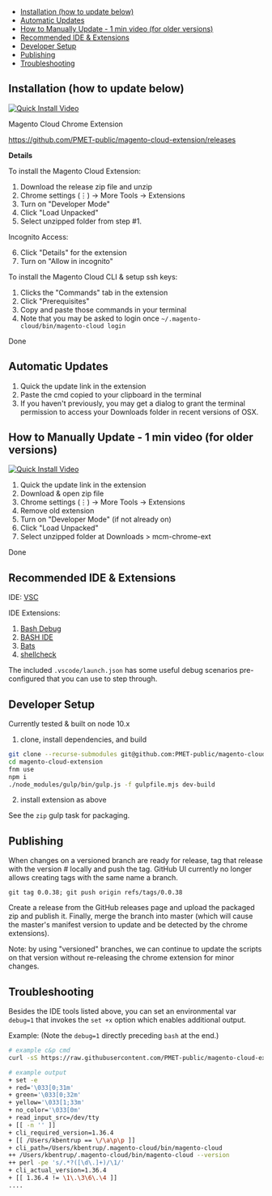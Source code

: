 - [Installation (how to update below)](#installation-how-to-update-below)
- [Automatic Updates](#automatic-updates)
- [How to Manually Update - 1 min video (for older versions)](#how-to-manually-update---1-min-video-for-older-versions)
- [Recommended IDE & Extensions](#recommended-ide--extensions)
- [Developer Setup](#developer-setup)
- [Publishing](#publishing)
- [Troubleshooting](#troubleshooting)

## Installation (how to update below)

[![Quick Install Video](http://img.youtube.com/vi/x3KF-Y_8R00/0.jpg)](https://www.youtube.com/watch?v=x3KF-Y_8R00 "Quick Install Video")

Magento Cloud Chrome Extension

https://github.com/PMET-public/magento-cloud-extension/releases

**Details**

To install the Magento Cloud Extension:
1. Download the release zip file and unzip
2. Chrome settings (⋮) → More Tools → Extensions
3. Turn on "Developer Mode"
4. Click "Load Unpacked" 
5. Select unzipped folder from step #1.

Incognito Access:

6. Click "Details" for the extension
7. Turn on "Allow in incognito"

To install the Magento Cloud CLI & setup ssh keys:
1. Clicks the "Commands" tab in the extension
2. Click "Prerequisites"
3. Copy and paste those commands in your terminal
4. Note that you may be asked to login once `~/.magento-cloud/bin/magento-cloud login`

Done

## Automatic Updates
1. Quick the update link in the extension
2. Paste the cmd copied to your clipboard in the terminal
3. If you haven't previously, you may get a dialog to grant the terminal permission to access your Downloads folder in recent versions of OSX.

## How to Manually Update - 1 min video (for older versions)
[![Quick Install Video](http://img.youtube.com/vi/JDBgG4Hs_No/0.jpg)](https://www.youtube.com/watch?v=JDBgG4Hs_No "Quick Update Video")

1. Quick the update link in the extension
2. Download & open zip file
3. Chrome settings (⋮) → More Tools → Extensions
4. Remove old extension
5. Turn on "Developer Mode" (if not already on)
6. Click "Load Unpacked"
7. Select unzipped folder at Downloads > mcm-chrome-ext

Done

## Recommended IDE & Extensions

IDE: [VSC](https://code.visualstudio.com/download)

IDE Extensions:
1. [Bash Debug](https://github.com/rogalmic/vscode-bash-debug)
1. [BASH IDE](https://github.com/bash-lsp/bash-language-server)
1. [Bats](https://github.com/jetmartin/bats)
1. [shellcheck](https://github.com/timonwong/vscode-shellcheck)

The included `.vscode/launch.json` has some useful debug scenarios pre-configured that you can use to step through.

## Developer Setup

Currently tested & built on node 10.x

1. clone, install dependencies, and build
``` bash
git clone --recurse-submodules git@github.com:PMET-public/magento-cloud-extension.git
cd magento-cloud-extension
fnm use
npm i
./node_modules/gulp/bin/gulp.js -f gulpfile.mjs dev-build
```
2. install extension as above

See the `zip` gulp task for packaging.

## Publishing

When changes on a versioned branch are ready for release, tag that release with the version # locally and push the tag. GitHub UI currently no longer allows creating tags with the same name a branch.

`git tag 0.0.38; git push origin refs/tags/0.0.38`

Create a release from the GitHub releases page and upload the packaged zip and publish it. Finally, merge the branch into master (which will cause the master's manifest version to update and be detected by the chrome extensions).

Note: by using "versioned" branches, we can continue to update the scripts on that version without re-releasing the chrome extension for minor changes.

## Troubleshooting

Besides the IDE tools listed above, you can set an environmental var `debug=1` that invokes the `set +x` option which enables additional output.

Example: (Note the `debug=1` directly preceding `bash` at the end.)

```bash
# example c&p cmd
curl -sS https://raw.githubusercontent.com/PMET-public/magento-cloud-extension/0.0.30/sh-scripts/{lib.sh,reindex.sh} | env ext_ver=0.0.30 tab_url=https://khb-del-me-vnrx66q-a6terwtbk67os.demo.magentosite.cloud debug=1 bash

# example output
+ set -e
+ red='\033[0;31m'
+ green='\033[0;32m'
+ yellow='\033[1;33m'
+ no_color='\033[0m'
+ read_input_src=/dev/tty
+ [[ -n '' ]]
+ cli_required_version=1.36.4
+ [[ /Users/kbentrup == \/\a\p\p ]]
+ cli_path=/Users/kbentrup/.magento-cloud/bin/magento-cloud
++ /Users/kbentrup/.magento-cloud/bin/magento-cloud --version
++ perl -pe 's/.*?([\d\.]+)/\1/'
+ cli_actual_version=1.36.4
+ [[ 1.36.4 != \1\.\3\6\.\4 ]]
....
```
